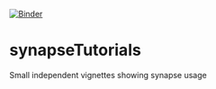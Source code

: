 [![Binder](https://mybinder.org/badge_logo.svg)](https://mybinder.org/v2/gh/edickie/synapseTutorials.git/HEAD)

synapseTutorials
================

Small independent vignettes showing synapse usage
